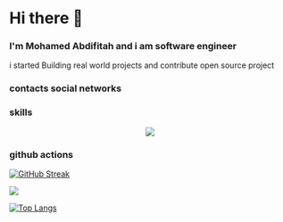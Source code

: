 # Hi there 👋

### I'm Mohamed Abdifitah and i am software engineer
i started Building real world projects and contribute open source project

### contacts social networks

### skills
<p align="center">
  <a href="https://skillicons.dev">
    <img src="https://skillicons.dev/icons?i=wasm,typescript,python,javascript,go,dart,cpp,c,bash,css,express,graphql,apollo,react,next,mongodb,redis,aws,django,flask,mui,docker,sass,redux,selenium,tailwind,vim,nginx,jenkins,electron,figma,nestjs,jest,kubernetes,deno,nodejs,webpack,mysql,postgresql,vite,firebase,kotlin,net,rust,rocket,tauri,vercel,webpack,stackoverflow,java,markdown,cassandra,d3,flutter,androidstudio,cs,cloudflare,cmake,gcp,githubactions,github,git,prometheus,regex,spring,visualstudio,workers,alpinejs" />
</a>
</p>

### github actions

[![GitHub Streak](https://github-readme-streak-stats.herokuapp.com/?user=mohamedabdifitah&hide=html&layout=compact&theme=highcontrast)](https://github.com/mohamedabdifitah)



 

 ![](./profile-3d-contrib/profile-night-rainbow.svg)
 
 [![Top Langs](https://github-readme-stats.vercel.app/api/top-langs/?username=mohamedabdifitah&layout=compact&theme=radical)](https://github.com/anuraghazra/github-readme-stats)

 

 </details>
 
